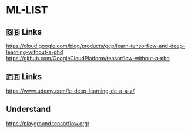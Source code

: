 # ML-LIST

## 🇬🇧 Links
https://cloud.google.com/blog/products/gcp/learn-tensorflow-and-deep-learning-without-a-phd
https://github.com/GoogleCloudPlatform/tensorflow-without-a-phd


## 🇫🇷 Links 
https://www.udemy.com/le-deep-learning-de-a-a-z/


## Understand
https://playground.tensorflow.org/